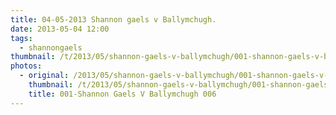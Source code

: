 ```yaml
---
title: 04-05-2013 Shannon gaels v Ballymchugh.
date: 2013-05-04 12:00
tags:
  - shannongaels
thumbnail: /t/2013/05/shannon-gaels-v-ballymchugh/001-shannon-gaels-v-ballymchugh-006.jpg
photos:
  - original: /2013/05/shannon-gaels-v-ballymchugh/001-shannon-gaels-v-ballymchugh-006.jpg
    thumbnail: /t/2013/05/shannon-gaels-v-ballymchugh/001-shannon-gaels-v-ballymchugh-006.jpg
    title: 001-Shannon Gaels V Ballymchugh 006
---
```

